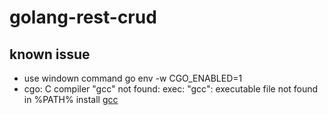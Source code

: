 # golang-rest-crud

## known issue
- use windown command go env -w CGO_ENABLED=1
- cgo: C compiler "gcc" not found: exec: "gcc": executable file not found in %PATH%
  install [gcc](http://tdm-gcc.tdragon.net/download)
